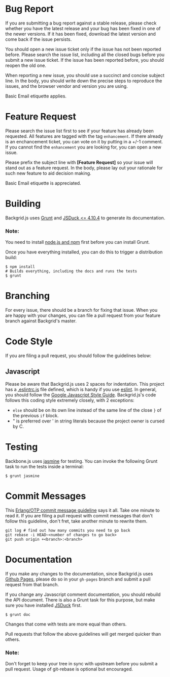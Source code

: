 Bug Report
==========

If you are submitting a bug report against a stable release, please check
whether you have the latest release and your bug has been fixed in one of the
newer versions. If it has been fixed, download the latest version and come back
if the issue persists.

You should open a new issue ticket only if the issue has not been reported
before. Please search the issue list, including all the closed bugs before you
submit a new issue ticket. If the issue has been reported before, you should
reopen the old one.

When reporting a new issue, you should use a succinct and concise subject
line. In the body, you should write down the precise steps to reproduce the
issues, and the browser vendor and version you are using.

Basic Email etiquette applies.

Feature Request
===============

Please search the issue list first to see if your feature has already been
requested. All features are tagged with the tag `enhancement`. If there already
is an enchancement ticket, you can vote on it by putting in a +/-1 comment. If
you cannot find the `enhancement` you are looking for, you can open a new issue.

Please prefix the subject line with **[Feature Request]** so your issue will
stand out as a feature request. In the body, please lay out your rationale for
such new feature to aid decision making.

Basic Email etiquette is appreciated.

Building
========

Backgrid.js uses [Grunt](http://gruntjs.com/) and
[JSDuck <= 4.10.4](https://github.com/senchalabs/jsduck) to generate its
documentation.

### Note:

You need to install [node.js and npm](http://nodejs.org) first before you can
install Grunt.

Once you have everything installed, you can do this to trigger a distribution
build:

```shell
$ npm install
# Builds everything, including the docs and runs the tests
$ grunt
```

Branching
=========

For every issue, there should be a branch for fixing that issue. When you are
happy with your changes, you can file a pull request from your feature branch
against Backgrid's master.


Code Style
==========
If you are filing a pull request, you should follow the guidelines below:

Javascript
----------

Please be aware that Backgrid.js uses 2 spaces for indentation. This project has
a [.eslintrc.js](.eslintrc.js) file defined, which is handy if you use
[eslint](http://eslint.org). In general, you should follow the
[Google Javascript Style Guide](http://google-styleguide.googlecode.com/svn/trunk/javascriptguide.xml). Backgrid.js's
code follows this coding style extremely closely, with 2 exceptions:

- `else` should be on its own line instead of the same line of the close `}` of
  the previous `if` block.
- " is preferred over ' in string literals because the project owner is cursed
   by C.

Testing
=======

Backbone.js uses [jasmine](http://pivotal.github.com/jasmine/) for testing. You
can invoke the following Grunt task to run the tests inside a terminal:

```shell
$ grunt jasmine
```

Commit Messages
===============

This
[Erlang/OTP commit message guideline](https://github.com/erlang/otp/wiki/Writing-good-commit-messages)
says it all. Take one minute to read it. If you are filing a pull request with
commit messages that don't follow this guideline, don't fret, take another
minute to rewrite them.

```shell
git log # find out how many commits you need to go back
git rebase -i HEAD~<number of changes to go back>
git push origin +<branch>:<branch>
```

Documentation
=============

If you make any changes to the documentation, since Backgrid.js uses
[Github Pages](http://pages.github.com), please do so in your `gh-pages` branch
and submit a pull request from that branch.

If you change any Javascript comment documentation, you should rebuild the API
document. There is also a Grunt task for this purpose, but make sure you have
installed [JSDuck](https://github.com/senchalabs/jsduck) first.

```shell
$ grunt doc
```

Changes that come with tests are more equal than others.

Pull requests that follow the above guidelines will get merged quicker than
others.

### Note:

Don't forget to keep your tree in sync with upstream before you submit a
pull request. Usage of git-rebase is optional but encouraged.
